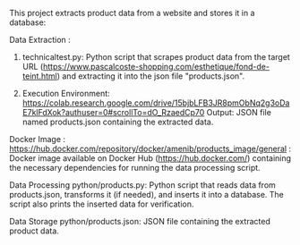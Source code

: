 This project extracts product data from a website and stores it in a database: 


Data Extraction : 
1. technicaltest.py: Python script that scrapes product data from the target URL (https://www.pascalcoste-shopping.com/esthetique/fond-de-teint.html) and extracting it into the json file "products.json".

2. Execution Environment: https://colab.research.google.com/drive/15bjbLFB3JR8pmObNq2g3oDaE7klFdXok?authuser=0#scrollTo=dO_RzaedCp70
 Output: JSON file named products.json containing the extracted data.

Docker Image :  
https://hub.docker.com/repository/docker/amenib/products_image/general :  Docker image available on Docker Hub (https://hub.docker.com/) containing the necessary dependencies for running the data processing script.

Data Processing
python/products.py: Python script that reads data from products.json, transforms it (if needed), and inserts it into a database. The script also prints the inserted data for verification.

Data Storage
python/products.json: JSON file containing the extracted product data.
